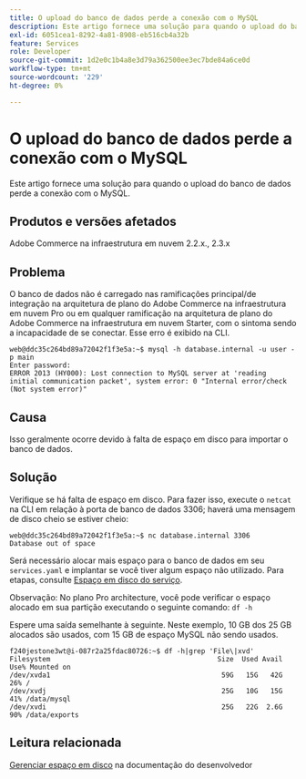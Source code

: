 ```yaml
---
title: O upload do banco de dados perde a conexão com o MySQL
description: Este artigo fornece uma solução para quando o upload do banco de dados perde a conexão com o MySQL.
exl-id: 6051cea1-8292-4a81-8908-eb516cb4a32b
feature: Services
role: Developer
source-git-commit: 1d2e0c1b4a8e3d79a362500ee3ec7bde84a6ce0d
workflow-type: tm+mt
source-wordcount: '229'
ht-degree: 0%

---
```


# O upload do banco de dados perde a conexão com o MySQL

Este artigo fornece uma solução para quando o upload do banco de dados perde a conexão com o MySQL.

## Produtos e versões afetados

Adobe Commerce na infraestrutura em nuvem 2.2.x., 2.3.x

## Problema

O banco de dados não é carregado nas ramificações principal/de integração na arquitetura de plano do Adobe Commerce na infraestrutura em nuvem Pro ou em qualquer ramificação na arquitetura de plano do Adobe Commerce na infraestrutura em nuvem Starter, com o sintoma sendo a incapacidade de se conectar. Esse erro é exibido na CLI.

```
web@ddc35c264bd89a72042f1f3e5a:~$ mysql -h database.internal -u user -p main
Enter password:
ERROR 2013 (HY000): Lost connection to MySQL server at 'reading initial communication packet', system error: 0 "Internal error/check (Not system error)"
```

## Causa

Isso geralmente ocorre devido à falta de espaço em disco para importar o banco de dados.

## Solução

Verifique se há falta de espaço em disco. Para fazer isso, execute o `netcat` na CLI em relação à porta de banco de dados 3306; haverá uma mensagem de disco cheio se estiver cheio:

```
web@ddc35c264bd89a72042f1f3e5a:~$ nc database.internal 3306
Database out of space
```

Será necessário alocar mais espaço para o banco de dados em seu `services.yaml` e implantar se você tiver algum espaço não utilizado. Para etapas, consulte [Espaço em disco do serviço](https://devdocs.magento.com/cloud/project/manage-disk-space.html#service-disk-space).

Observação: No plano Pro architecture, você pode verificar o espaço alocado em sua partição executando o seguinte comando: `df -h`

Espere uma saída semelhante à seguinte. Neste exemplo, 10 GB dos 25 GB alocados são usados, com 15 GB de espaço MySQL não sendo usados.

```
f240jestone3wt@i-087r2a25fdac80726:~$ df -h|grep 'File\|xvd'
Filesystem                                         Size  Used Avail Use% Mounted on
/dev/xvda1                                          59G   15G   42G  26% /
/dev/xvdj                                           25G   10G   15G  41% /data/mysql
/dev/xvdi                                           25G   22G  2.6G  90% /data/exports
```

## Leitura relacionada

[Gerenciar espaço em disco](https://devdocs.magento.com/cloud/project/manage-disk-space.html) na documentação do desenvolvedor
